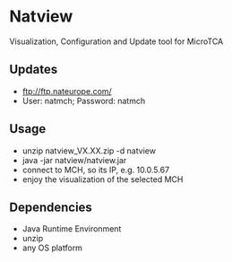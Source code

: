 # Natview
Visualization, Configuration and Update tool for MicroTCA

## Updates
* ftp://ftp.nateurope.com/
* User: natmch; Password: natmch

## Usage
* unzip natview_VX.XX.zip -d natview
* java -jar natview/natview.jar
* connect to MCH, so its IP, e.g. 10.0.5.67
* enjoy the visualization of the selected MCH

## Dependencies
* Java Runtime Environment
* unzip
* any OS platform
